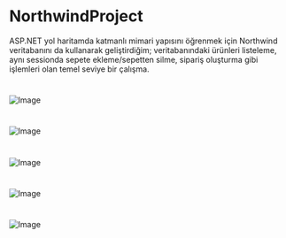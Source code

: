 # NorthwindProject

ASP.NET yol haritamda katmanlı mimari yapısını öğrenmek için Northwind veritabanını da kullanarak geliştirdiğim; veritabanındaki ürünleri listeleme, aynı sessionda sepete ekleme/sepetten silme, sipariş oluşturma gibi işlemleri olan temel seviye bir çalışma.

#
![Image](https://github.com/user-attachments/assets/e3ccd881-2fef-4cf8-81ce-e678d87c9295)
#
![Image](https://github.com/user-attachments/assets/aecf2056-97a2-463d-b7b0-de4d18c6057a)
#
![Image](https://github.com/user-attachments/assets/0448a760-aa00-4260-a0b0-0d665309feb2)
#
![Image](https://github.com/user-attachments/assets/80aa7683-91ce-423e-a44c-428962deeabe)
#
![Image](https://github.com/user-attachments/assets/6f0d9ba7-7440-431d-9be7-aad5e0cf3425)
